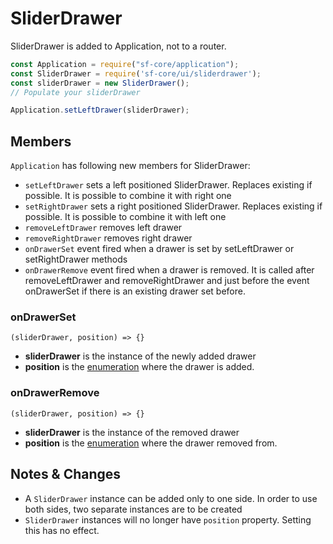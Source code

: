 # SliderDrawer
SliderDrawer is added to Application, not to a router.
```javascript
const Application = require("sf-core/application");
const SliderDrawer = require('sf-core/ui/sliderdrawer');
const sliderDrawer = new SliderDrawer();
// Populate your sliderDrawer

Application.setLeftDrawer(sliderDrawer);
```
## Members
`Application` has following new members for SliderDrawer:
- `setLeftDrawer` sets a left positioned SliderDrawer. Replaces existing if possible. It is possible to combine it with right one
- `setRightDrawer` sets a right positioned SliderDrawer. Replaces existing if possible. It is possible to combine it with left one
- `removeLeftDrawer` removes left drawer
- `removeRightDrawer` removes right drawer
- `onDrawerSet` event fired when a drawer is set by setLeftDrawer or setRightDrawer methods
- `onDrawerRemove` event fired when a drawer is removed. It is called after removeLeftDrawer and removeRightDrawer and just before the event onDrawerSet if there is an existing drawer set before.

### onDrawerSet
`(sliderDrawer, position) => {}`
- **sliderDrawer** is the instance of the newly added drawer
- **position** is the [enumeration](http://ref.smartface.io/#!/api/UI.SliderDrawer.Position) where the drawer is added.

### onDrawerRemove
`(sliderDrawer, position) => {}`
- **sliderDrawer** is the instance of the removed drawer
- **position** is the [enumeration](http://ref.smartface.io/#!/api/UI.SliderDrawer.Position) where the drawer removed from.

## Notes & Changes
- A `SliderDrawer` instance can be added only to one side. In order to use both sides, two separate instances are to be created
- `SliderDrawer` instances will no longer have `position` property. Setting this has no effect.
